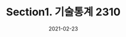---
title:  "Section1. 기술통계 2310"

categories:
  - 빅데이터 분석 기사
tags: 
  - Part2. 빅데이터 탐색
  - Chapter3. 통계기법의 이해
  - Section1. 기술통계

toc: true
toc_sticky: true
 
date: 2021-02-23
last_modified_at: 2021-02-25
---